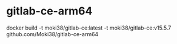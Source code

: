 # gitlab-ce-arm64

docker build -t moki38/gitlab-ce:latest -t moki38/gitlab-ce:v15.5.7 github.com/Moki38/gitlab-ce-arm64



